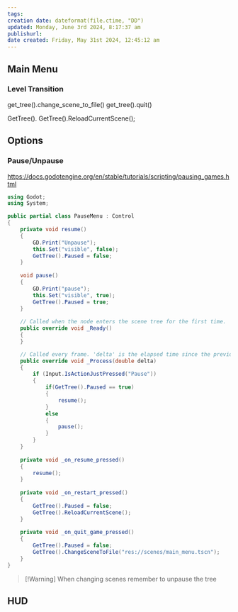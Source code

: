 ```yaml
---
tags: 
creation date: dateformat(file.ctime, "DD")
updated: Monday, June 3rd 2024, 8:17:37 am
publishurl:
date created: Friday, May 31st 2024, 12:45:12 am
---
```


## Main Menu

### Level Transition

get_tree().change_scene_to_file()
get_tree().quit()

GetTree().
GetTree().ReloadCurrentScene();


## Options

### Pause/Unpause
https://docs.godotengine.org/en/stable/tutorials/scripting/pausing_games.html


```c#
using Godot;
using System;

public partial class PauseMenu : Control
{
	private void resume()
	{
		GD.Print("Unpause");
		this.Set("visible", false);
		GetTree().Paused = false;
	}
	
	void pause()
	{
	 	GD.Print("pause");
		this.Set("visible", true);
		GetTree().Paused = true;
	}
	
	// Called when the node enters the scene tree for the first time.
	public override void _Ready()
	{
	}

	// Called every frame. 'delta' is the elapsed time since the previous frame.
	public override void _Process(double delta)
	{
		if (Input.IsActionJustPressed("Pause"))
		{
			if(GetTree().Paused == true)
			{				
				resume();
			}
			else
			{		
				pause();
			}
		}
	}
	
	private void _on_resume_pressed()
	{
		resume();
	}
	
	private void _on_restart_pressed()
	{
		GetTree().Paused = false;
		GetTree().ReloadCurrentScene();
	}
	
	private void _on_quit_game_pressed()
	{
		GetTree().Paused = false;
		GetTree().ChangeSceneToFile("res://scenes/main_menu.tscn");
	}		
}
```

> [!Warning]  When changing scenes remember to unpause the tree


## HUD


